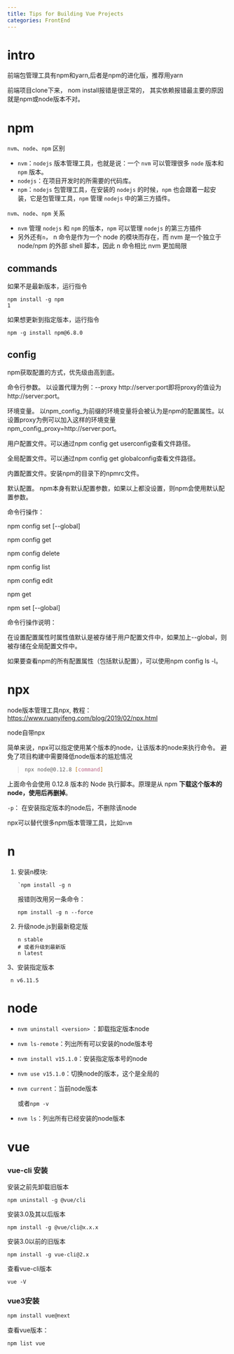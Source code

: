 ```yaml
---
title: Tips for Building Vue Projects
categories: FrontEnd
---
```












# intro

前端包管理工具有npm和yarn,后者是npm的进化版，推荐用yarn

前端项目clone下来， nom install报错是很正常的， 其实依赖报错最主要的原因就是npm或node版本不对。

# npm

`nvm`、`node`、`npm` 区别

* `nvm`：`nodejs` 版本管理工具，也就是说：一个 `nvm` 可以管理很多 `node` 版本和 `npm` 版本。
* `nodejs`：在项目开发时的所需要的代码库。
* `npm`：`nodejs` 包管理工具，在安装的 `nodejs` 的时候，`npm` 也会跟着一起安装，它是包管理工具，`npm` 管理 `nodejs` 中的第三方插件。

`nvm`、`node`、`npm` 关系

* `nvm` 管理 `nodejs` 和 `npm` 的版本，`npm` 可以管理 `nodejs` 的第三方插件
* 另外还有`n`， n 命令是作为一个 node 的模块而存在，而 nvm 是一个独立于 node/npm 的外部 shell 脚本，因此 n 命令相比 nvm 更加局限



## commands

如果不是最新版本，运行指令

```
npm install -g npm
1
```

如果想更新到指定版本，运行指令

```
npm -g install npm@6.8.0
```



## config

npm获取配置的方式，优先级由高到底。

命令行参数。 以设置代理为例：--proxy http://server:port即将proxy的值设为http://server:port。

环境变量。 以npm_config_为前缀的环境变量将会被认为是npm的配置属性。以设置proxy为例可以加入这样的环境变量npm_config_proxy=http://server:port。

用户配置文件。可以通过npm config get userconfig查看文件路径。

全局配置文件。可以通过npm config get globalconfig查看文件路径。

内置配置文件。安装npm的目录下的npmrc文件。

默认配置。 npm本身有默认配置参数，如果以上都没设置，则npm会使用默认配置参数。

命令行操作：

npm config set <key> <value> [--global]

npm config get <key>

npm config delete <key>

npm config list

npm config edit

npm get <key>

npm set <key> <value> [--global]

命令行操作说明：

在设置配置属性时属性值默认是被存储于用户配置文件中，如果加上--global，则被存储在全局配置文件中。

如果要查看npm的所有配置属性（包括默认配置），可以使用npm config ls -l。

# npx

node版本管理工具npx, 教程： https://www.ruanyifeng.com/blog/2019/02/npx.html

node自带npx

简单来说，npx可以指定使用某个版本的node，让该版本的node来执行命令。 避免了项目构建中需要降低node版本的尴尬情况

> ```bash
> npx node@0.12.8 [command]
> ```

上面命令会使用 0.12.8 版本的 Node 执行脚本。原理是从 npm **下载这个版本的 node，使用后再删掉**。

`-p`： 在安装指定版本的node后，不删除该node



npx可以替代很多npm版本管理工具，比如`nvm`

# n

1. 安装n模块:

   ```
   `npm install -g n
   ```

   报错则改用另一条命令：

   ```
   npm install -g n --force
   ```

2. 升级node.js到最新稳定版

   ```shell
   n stable
   # 或者升级到最新版
   n latest
   ```

3、安装指定版本

```
 n v6.11.5
```

# node

* `nvm uninstall <version>` ：卸载指定版本node

- `nvm ls-remote`：列出所有可以安装的node版本号

- `nvm install v15.1.0`：安装指定版本号的node

- `nvm use v15.1.0`：切换node的版本，这个是全局的

- `nvm current`：当前node版本

  或者`npm -v`

- `nvm ls`：列出所有已经安装的node版本

# vue

### vue-cli 安装

安装之前先卸载旧版本

```
npm uninstall -g @vue/cli
```

安装3.0及其以后版本

```
npm install -g @vue/cli@x.x.x
```

安装3.0以前的旧版本

```
npm install -g vue-cli@2.x
```



查看vue-cli版本

```
vue -V
```

### vue3安装

```bash
npm install vue@next
```



查看vue版本：

```
npm list vue
```

